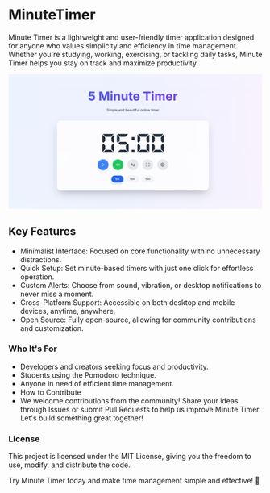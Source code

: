 
# MinuteTimer 
Minute Timer is a lightweight and user-friendly timer application designed for anyone who values simplicity and efficiency in time management. Whether you're studying, working, exercising, or tackling daily tasks, Minute Timer helps you stay on track and maximize productivity.

![Minute Timer](public/image/minutetimer-homepage.png)
## Key Features
-  Minimalist Interface: Focused on core functionality with no unnecessary distractions.
- Quick Setup: Set minute-based timers with just one click for effortless operation.
- Custom Alerts: Choose from sound, vibration, or desktop notifications to never miss a moment.
- Cross-Platform Support: Accessible on both desktop and mobile devices, anytime, anywhere.
- Open Source: Fully open-source, allowing for community contributions and customization.

### Who It's For
- Developers and creators seeking focus and productivity.
- Students using the Pomodoro technique.
- Anyone in need of efficient time management.
- How to Contribute
- We welcome contributions from the community! Share your ideas through Issues or submit Pull Requests to help us improve Minute Timer. Let's build something great together!

### License
This project is licensed under the MIT License, giving you the freedom to use, modify, and distribute the code.

Try Minute Timer today and make time management simple and effective! 🌟
